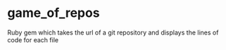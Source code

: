 # game_of_repos
Ruby gem which takes the url of a git repository and displays the lines of code for each file
